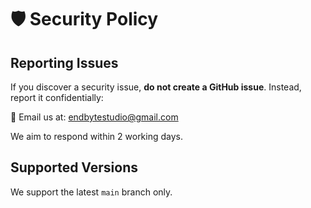# 🛡️ Security Policy

## Reporting Issues

If you discover a security issue, **do not create a GitHub issue**. Instead, report it confidentially:

📧 Email us at: endbytestudio@gmail.com

We aim to respond within 2 working days.

## Supported Versions

We support the latest `main` branch only.

